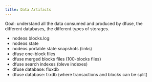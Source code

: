 ```yaml
---
title: Data Artifacts
---
```


Goal: understand all the data consumed and produced by dfuse, the different databases, the different types of storages.

* nodeos blocks.log
* nodeos state
* nodeos portable state snapshots (links)
* dfuse one-block files
* dfuse merged blocks files (100-blocks files)
* dfuse search indexes (bleve indexes)
* dfuse database: fluxdb
* dfuse database: trxdb (where transactions and blocks can be split)
